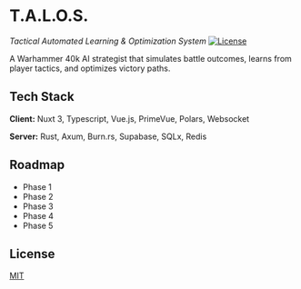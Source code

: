 # T.A.L.O.S.  
*Tactical Automated Learning & Optimization System*   [![License](https://img.shields.io/badge/Adeptus_Mechanicus-Approved-red)](https://wh40k.lexicanum.com/wiki/Adeptus_Mechanicus)  

A Warhammer 40k AI strategist that simulates battle outcomes, learns from player tactics, and optimizes victory paths.


## Tech Stack

**Client:** Nuxt 3, Typescript, Vue.js, PrimeVue, Polars, Websocket

**Server:** Rust, Axum, Burn.rs, Supabase, SQLx, Redis


## Roadmap

- Phase 1
- Phase 2
- Phase 3
- Phase 4
- Phase 5


## License

[MIT](https://choosealicense.com/licenses/mit/)

